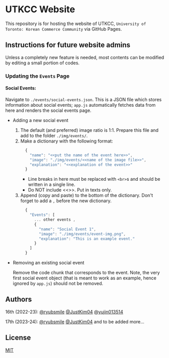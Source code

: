 # UTKCC Website

This repository is for hosting the website of UTKCC, `University of Toronto: Korean Commerce Community` via GitHub Pages. 

## Instructions for future website admins

Unless a completely new feature is needed, most contents can be modified by editing a small portion of codes.

### Updating the `Events` Page

#### Social Events:

Navigate to `./events/social-events.json`. This is a JSON file which stores information about social events; `app.js` automatically fetches data from here and renders the social events page. 

* Adding a new social event
  1. The default (and preferred) image ratio is 1:1. Prepare this file and add to the folder `./img/events/`. 
  2. Make a dictionary with the following format:
     ```js
       {
         "name": "<<put the name of the event here>>",
         "image": "./img/events/<<name of the image file>>",
         "explanation": "<<explanation of the event>>" 
       }
     ```
     - Line breaks in here must be replaced with `<br>`s and should be written in a single line.
     - Do NOT include <<>>. Put in texts only.
  3. Append (copy and paste) to the bottom of the dictionary. Don't forget to add a `,` before the new dictionary. 
     ```js
       {
         "Events": [ 
           ... other events ,
           {
             "name": "Social Event 1",
             "image": "./img/events/event-img.png",
             "explanation": "This is an example event."
           }
         ]
       }
     ```

* Removing an existing social event
  
  Remove the code chunk that corresponds to the event. Note, the very first social event object (that is meant to work as an example, hence ignored by `app.js`) should not be removed. 

## Authors
16th (2022-23):
[@ryubsmile](https://www.github.com/ryubsmile)
[@JustKim04](https://www.github.com/JustKim04)
[@yujin013514](https://www.github.com/yujin013514)

17th (2023-24):
[@ryubsmile](https://www.github.com/ryubsmile)
[@JustKim04](https://www.github.com/JustKim04)
and to be added more...

## License

[MIT](https://choosealicense.com/licenses/mit/)
